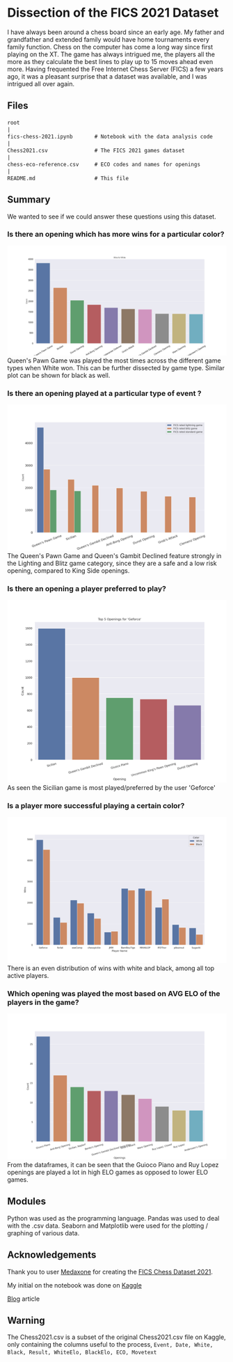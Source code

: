 # Dissection of the FICS 2021 Dataset

I have always been around a chess board since an early age. My father and grandfather and extended family would have home tournaments every family function. Chess on the computer has come a long way since first playing on the XT.
The game has always intrigued me, the players all the more as they calculate the best lines to play up to 15 moves ahead even more.
Having frequented the Free Internet Chess Server (FICS) a few years ago, it was a pleasant surprise that a dataset was available, and I was intrigued all over again.

## Files
```
root
|
fics-chess-2021.ipynb       # Notebook with the data analysis code
|
Chess2021.csv               # The FICS 2021 games dataset
|
chess-eco-reference.csv     # ECO codes and names for openings
|
README.md                   # This file
```

## Summary

We wanted to see if we could answer these questions using this dataset.

### Is there an opening which has more wins for a particular color?
![ans_1](imgs/q1_opening_wins_color.png)
Queen's Pawn Game was played the most times across the different game types when White won. This can be further dissected by game type. Similar plot can be shown for black as well.


### Is there an opening played at a particular type of event ?
![ans_2](imgs/q2_opening_type_of_event.png)
The Queen's Pawn Game and Queen's Gambit Declined feature strongly in the Lighting and Blitz game category, since they are a safe and a low risk opening, compared to King Side openings.


### Is there an opening a player preferred to play?
![ans_3](imgs/q3_opening_for_player.png)
As seen the Sicilian game is most played/preferred by the user 'Geforce'

### Is a player more successful playing a certain color?
![ans_4](imgs/q4_player_color_wins.png)
There is an even distribution of wins with white and black, among all top active players.

### Which opening was played the most based on AVG ELO of the players in the game?
![ans_5](imgs/q5_opening_elo_avg.png)
From the dataframes, it can be seen that the Guioco Piano and Ruy Lopez openings are played a lot in high ELO games as opposed to lower ELO games.

## Modules
Python was used as the programming language.
Pandas was used to deal with the .csv data.
Seaborn and Matplotlib were used for the plotting / graphing of various data.

## Acknowledgements
Thank you to user [Medaxone](https://www.kaggle.com/medaxone) for creating the [FICS Chess Dataset 2021](https://www.kaggle.com/datasets/medaxone/fics-chess-dataset-2021).

My initial on the notebook was done on [Kaggle](https://www.kaggle.com/code/amadlover/fics-chess-2021/)

[Blog](https://medium.com/@nihal.kenkre/dissecting-the-fics-2021-chess-dataset-d1f2adc93858) article

## Warning
The Chess2021.csv is a subset of the original Chess2021.csv file on Kaggle, only containing the columns useful to the process,
`Event, Date, White, Black, Result, WhiteElo, BlackElo, ECO, Movetext`
